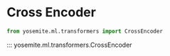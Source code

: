# Cross Encoder

```python
from yosemite.ml.transformers import CrossEncoder
```

::: yosemite.ml.transformers.CrossEncoder
